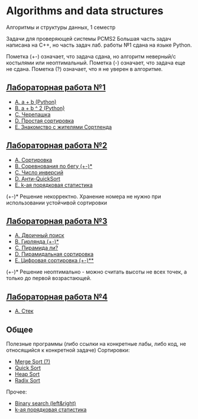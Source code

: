 # Algorithms and data structures
Алгоритмы и структуры данных, 1 семестр

Задачи для проверяющей системы PCMS2
Большая часть задач написана на C++, но часть задач лаб. работы №1 сдана на языке Python.

Пометка (+-) означает, что задача сдана, но алгоритм неверный/с костылями или неоптимальный.
Пометка (-) означает, что задача еще не сдана.
Пометка (?) означает, что я не уверен в алгоритме.

## [Лабораторная работа №1](https://github.com/kuzznya/Algos1/blob/master/Lab1/problems1.pdf)

* [A. a + b (Python)](https://github.com/kuzznya/Algos1/blob/master/Lab1/A.py)
* [B. a + b ^ 2 (Python)](https://github.com/kuzznya/Algos1/blob/master/Lab1/B.py)
* [C. Черепашка](https://github.com/kuzznya/Algos1/blob/master/Lab1/C.cpp)
* [D. Простая сортировка](https://github.com/kuzznya/Algos1/blob/master/Lab1/D.py)
* [E. Знакомство с жителями Сортленда](https://github.com/kuzznya/Algos1/blob/master/Lab1/E.cpp)

## [Лабораторная работа №2](https://github.com/kuzznya/Algos1/blob/master/Lab2/problems2.pdf)

* [A. Сортировка](https://github.com/kuzznya/Algos1/blob/master/Lab2/A.cpp)
* [B. Соревнования по бегу (+-)*](https://github.com/kuzznya/Algos1/blob/master/Lab2/B.cpp)
* [C. Число инверсий](https://github.com/kuzznya/Algos1/blob/master/Lab2/C.cpp)
* [D. Анти-QuickSort](https://github.com/kuzznya/Algos1/blob/master/Lab2/D.cpp)
* [E. k-ая порядковая статистика](https://github.com/kuzznya/Algos1/blob/master/Lab2/E.cpp)

(+-)* Решение некорректно. Хранение номера не нужно при использовании устойчивой сортировки

## [Лабораторная работа №3](https://github.com/kuzznya/Algos1/blob/master/Lab3/problems3.pdf)

* [A. Двоичный поиск](https://github.com/kuzznya/Algos1/blob/master/Lab3/A.cpp)
* [B. Гирлянда (+-)*](https://github.com/kuzznya/Algos1/blob/master/Lab3/B.cpp)
* [C. Пирамида ли?](https://github.com/kuzznya/Algos1/blob/master/Lab3/C.cpp)
* [D. Пирамидальная сортировка](https://github.com/kuzznya/Algos1/blob/master/Lab3/D.cpp)
* [E. Цифровая сортировка (+-)**](https://github.com/kuzznya/Algos1/blob/master/Lab3/E.cpp)

(+-)* Решение неоптимально - можно считать высоты не всех точек, а только до первой возрастающей.

## [Лабораторная работа №4](https://github.com/kuzznya/Algos1/blob/master/Lab4/problems4.pdf)

* [A. Стек](https://github.com/kuzznya/Algos1/blob/master/Lab4/A.cpp)

## Общее
Полезные программы (либо ссылки на конкретные лабы, либо код, не относящийся к конкретной задаче)
Сортировки:
* [Merge Sort (?)](https://github.com/kuzznya/Algos1/blob/master/common/MergeSort.cpp)
* [Quick Sort](https://github.com/kuzznya/Algos1/blob/master/Lab2/A.cpp)
* [Heap Sort](https://github.com/kuzznya/Algos1/blob/master/Lab3/D.cpp)
* [Radix Sort](https://github.com/kuzznya/Algos1/blob/master/Lab3/E.cpp)

Прочее:
* [Binary search (left&right)](https://github.com/kuzznya/Algos1/blob/master/Lab3/A.cpp)
* [k-ая порядковая статистика](https://github.com/kuzznya/Algos1/blob/master/Lab2/E.cpp)
